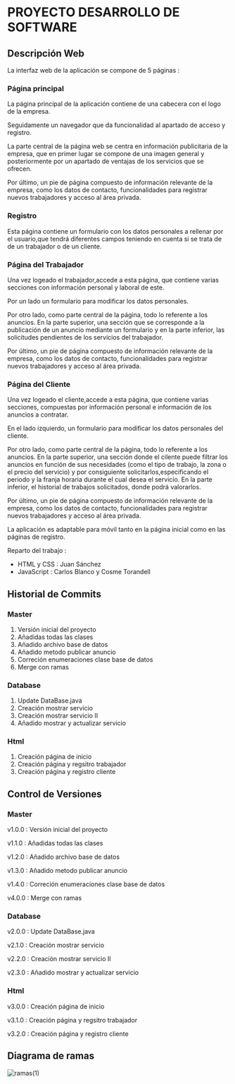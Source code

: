 # PROYECTO DESARROLLO DE SOFTWARE

## Descripción Web
La interfaz web de la aplicación se compone de 5 páginas :

### Página principal 
La página principal de la aplicación contiene de una cabecera con el logo de la empresa.

Seguidamente un navegador que da funcionalidad al apartado de acceso y registro.

La parte central de la página web se centra en información publicitaria de la empresa, que en primer lugar se compone de una imagen general y posteriormente por un apartado de ventajas de los servicios que se ofrecen.

Por último, un pie de página compuesto de información relevante de la empresa, como los datos de contacto, funcionalidades para registrar nuevos trabajadores y acceso al área privada.

### Registro  
Esta página contiene un formulario con los datos personales a rellenar por el usuario,que tendrá diferentes campos teniendo en cuenta si se trata de 
de un trabajador o de un cliente.

### Página del Trabajador
Una vez logeado el trabajador,accede a esta página, que contiene varias secciones con información personal y laboral de este.

Por un lado un formulario para modificar los datos personales.

Por otro lado, como parte central de la página, todo lo referente a los anuncios. En la parte superior, una sección que se corresponde a la publicación 
de un anuncio mediante un formulario y en la parte inferior, las solicitudes pendientes de los servicios del trabajador.

Por último, un pie de página compuesto de información relevante de la empresa, como los datos de contacto, funcionalidades para registrar nuevos trabajadores y acceso al área privada.

### Página del Cliente
Una vez logeado el cliente,accede a esta página, que contiene varias secciones, compuestas por información personal e información de los anuncios a contratar.

En el lado izquierdo, un formulario para modificar los datos personales del cliente.

Por otro lado, como parte central de la página, todo lo referente a los anuncios. En la parte superior, una sección donde el cilente puede filtrar
los anuncios en función de sus necesidades (como el tipo de trabajo, la zona o el precio del servicio) y por consiguiente solicitarlos,especificando
el periodo y la franja horaria durante el cual desea el servicio. En la parte inferior, el historial de trabajos solicitados, donde podrá valorarlos.

Por último, un pie de página compuesto de información relevante de la empresa, como los datos de contacto, funcionalidades para registrar nuevos trabajadores y acceso al área privada.

La aplicación es adaptable para móvil tanto en la página inicial como en las páginas de registro.

Reparto del trabajo :
* HTML y CSS : Juan Sánchez
* JavaScript : Carlos Blanco y Cosme Torandell

## Historial de Commits

### Master
1. Versión inicial del proyecto
2. Añadidas todas las clases
3. Añadido archivo base de datos
4. Añadido metodo publicar anuncio
5. Correción enumeraciones clase base de datos
6. Merge con ramas

### Database 
1. Update DataBase.java
2. Creación mostrar servicio
3. Creación mostrar servicio II
4. Añadido mostrar y actualizar servicio


### Html 
1. Creación página de inicio
2. Creación página y regsitro trabajador
3. Creación página y registro cliente


## Control de Versiones 

### Master
v1.0.0 : Versión inicial del proyecto

v1.1.0 : Añadidas todas las clases

v1.2.0 : Añadido archivo base de datos

v1.3.0 : Añadido metodo publicar anuncio

v1.4.0 : Correción enumeraciones clase base de datos

v4.0.0 : Merge con ramas


### Database 
v2.0.0 : Update DataBase.java

v2.1.0 : Creación mostrar servicio

v2.2.0 : Creación mostrar servicio II

v2.3.0 : Añadido mostrar y actualizar servicio

### Html 
v3.0.0 : Creación página de inicio

v3.1.0 : Creación página y regsitro trabajador

v3.2.0 : Creación página y registro cliente


## Diagrama de ramas 
![ramas(1)](https://user-images.githubusercontent.com/91699247/170724049-6a9551ea-a4b4-454e-a024-d866c6215975.jpg)



